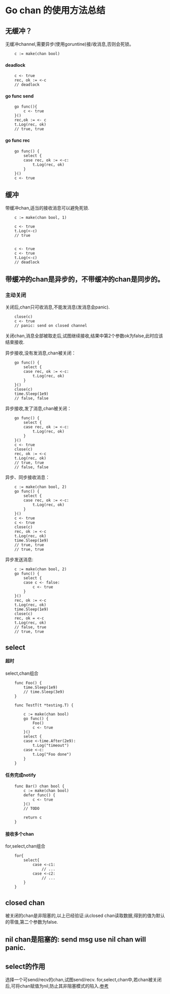 # Go chan 的使用方法总结

## 无缓冲？

无缓冲channel,需要异步(使用goruntine)接/收消息,否则会死锁。

		c := make(chan bool)

####	deadlock

		c <- true
		rec, ok := <-c
		// deadlock

####	go func send

		go func(){
			c <- true
		}()
		rec,ok := <- c
		t.Log(rec, ok)
		// true, true

####	go func rec

		go func() {
			select {
			case rec, ok := <-c:
				t.Log(rec, ok)
			}
		}()
		c <- true

## 缓冲

带缓冲chan,适当的接收消息可以避免死锁.

		c := make(chan bool, 1)

		c <- true
		t.Log(<-c)
		// true


		c <- true
		c <- true
		t.Log(<-c)
		// deadlock

## 带缓冲的chan是异步的，不带缓冲的chan是同步的。

### 	主动关闭

关闭后,chan只可收消息,不能发消息(发消息会panic).
		
		close(c)
		c <- true
		// panic: send on closed channel

关闭chan,消息全部被取走后,试图继续接收,结果中第2个参数ok为false,此时应该结束接收.

异步接收,没有发消息,chan被关闭：

		go func() {
			select {
			case rec, ok := <-c:
				t.Log(rec, ok)
			}
		}()
		close(c)
		time.Sleep(1e9)
		// false, false

异步接收,发了消息,chan被关闭：

		go func() {
			select {
			case rec, ok := <-c:
				t.Log(rec, ok)
			}
		}()
		c <- true
		close(c)
		rec, ok := <-c
		t.Log(rec, ok)
		// true, true
		// false, false

异步、同步接收消息：

		c := make(chan bool, 2)
		go func() {
			select {
			case rec, ok := <-c:
				t.Log(rec, ok)
			}
		}()
		c <- true
		c <- true
		close(c)
		rec, ok := <-c
		t.Log(rec, ok)
		time.Sleep(1e9)
		// true, true
		// true, true

异步发送消息:

		c := make(chan bool, 2)
		go func() {
			select {
			case c <- false:
				c <- true
			}
		}()
		rec, ok := <-c
		t.Log(rec, ok)
		time.Sleep(1e9)
		close(c)
		rec, ok = <-c
		t.Log(rec, ok)
		// false, true
		// true, true

## select


#### 超时

select,chan组合

		func Foo() {
			time.Sleep(1e9)
			// time.Sleep(3e9)
		}

		func TestT(t *testing.T) {

			c := make(chan bool)
			go func() {
				Foo()
				c <- true
			}()
			select {
			case <-time.After(2e9):
				t.Log("timeout")
			case <-c:
				t.Log("Foo done")
			}
		}

#### 任务完成notify

		func Bar() chan bool {
			c := make(chan bool)
			defer func() {
				c <- true
			}()
			// TODO

			return c
		}

#### 接收多个chan

for,select,chan组合

		for{
			select{
				case <-c1:
					// ...
				case <-c2:
					// ...
			}
		}

## closed chan

被关闭的chan是非阻塞的,以上已经验证:从closed chan读取数据,得到的值为默认的零值,第二个参数为false.

## nil chan是阻塞的: send msg use nil chan will panic.

## select的作用

选择一个可send/recv的chan,试图send/recv.
for,select,chan中,若chan被关闭后,可将chan赋值为nil,防止其非阻塞模式的陷入.[参考](http://tonybai.com/2014/09/29/a-channel-compendium-for-golang/)

